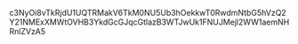 c3NyOi8vTkRjdU1UQTRMakV6TkM0NU5Ub3hOekkwT0RwdmNtbG5hVzQ2Y21NMExXMWtOVHB3YkdGcGJqcGtlazB3WTJwUk1FNUJMejl2WW1aemNHRnlZVzA5
